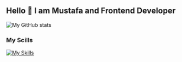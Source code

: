 ## Hello 👏 I am Mustafa and Frontend Developer

![My GitHub stats](https://github-readme-stats.vercel.app/api?username=Mustafa-Aushev&show_icons=true&theme=radical)

### My Scills

[![My Skills](https://skillicons.dev/icons?i=html,css,js,ts,react)](https://skillicons.dev)
